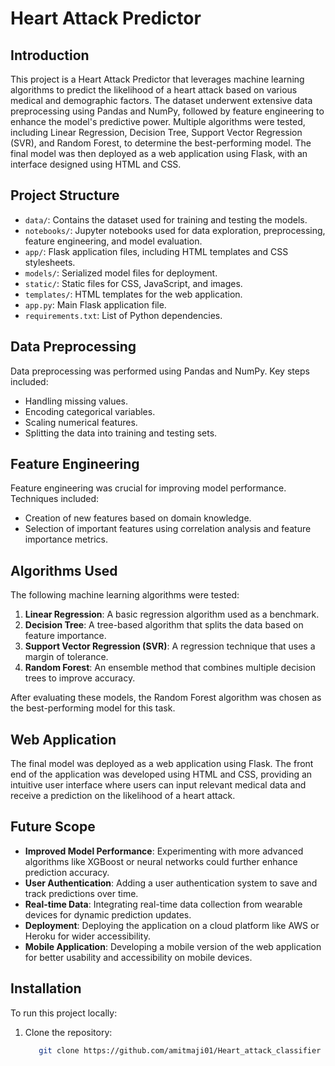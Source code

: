 # Heart Attack Predictor

## Introduction

This project is a Heart Attack Predictor that leverages machine learning algorithms to predict the likelihood of a heart attack based on various medical and demographic factors. The dataset underwent extensive data preprocessing using Pandas and NumPy, followed by feature engineering to enhance the model's predictive power. Multiple algorithms were tested, including Linear Regression, Decision Tree, Support Vector Regression (SVR), and Random Forest, to determine the best-performing model. The final model was then deployed as a web application using Flask, with an interface designed using HTML and CSS.

## Project Structure

- `data/`: Contains the dataset used for training and testing the models.
- `notebooks/`: Jupyter notebooks used for data exploration, preprocessing, feature engineering, and model evaluation.
- `app/`: Flask application files, including HTML templates and CSS stylesheets.
- `models/`: Serialized model files for deployment.
- `static/`: Static files for CSS, JavaScript, and images.
- `templates/`: HTML templates for the web application.
- `app.py`: Main Flask application file.
- `requirements.txt`: List of Python dependencies.

## Data Preprocessing

Data preprocessing was performed using Pandas and NumPy. Key steps included:

- Handling missing values.
- Encoding categorical variables.
- Scaling numerical features.
- Splitting the data into training and testing sets.

## Feature Engineering

Feature engineering was crucial for improving model performance. Techniques included:

- Creation of new features based on domain knowledge.
- Selection of important features using correlation analysis and feature importance metrics.

## Algorithms Used

The following machine learning algorithms were tested:

1. **Linear Regression**: A basic regression algorithm used as a benchmark.
2. **Decision Tree**: A tree-based algorithm that splits the data based on feature importance.
3. **Support Vector Regression (SVR)**: A regression technique that uses a margin of tolerance.
4. **Random Forest**: An ensemble method that combines multiple decision trees to improve accuracy.

After evaluating these models, the Random Forest algorithm was chosen as the best-performing model for this task.

## Web Application

The final model was deployed as a web application using Flask. The front end of the application was developed using HTML and CSS, providing an intuitive user interface where users can input relevant medical data and receive a prediction on the likelihood of a heart attack.

## Future Scope

- **Improved Model Performance**: Experimenting with more advanced algorithms like XGBoost or neural networks could further enhance prediction accuracy.
- **User Authentication**: Adding a user authentication system to save and track predictions over time.
- **Real-time Data**: Integrating real-time data collection from wearable devices for dynamic prediction updates.
- **Deployment**: Deploying the application on a cloud platform like AWS or Heroku for wider accessibility.
- **Mobile Application**: Developing a mobile version of the web application for better usability and accessibility on mobile devices.

## Installation

To run this project locally:

1. Clone the repository:
   ```bash
      git clone https://github.com/amitmaji01/Heart_attack_classifier
